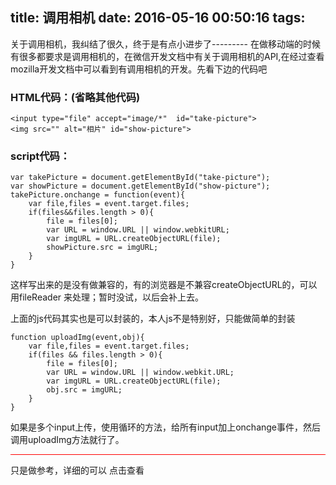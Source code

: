 title: 调用相机
date: 2016-05-16 00:50:16
tags:
---
关于调用相机，我纠结了很久，终于是有点小进步了---------
在做移动端的时候有很多都要求是调用相机的，在微信开发文档中有关于调用相机的API,在经过查看mozilla开发文档中可以看到有调用相机的开发。先看下边的代码吧

<!--more-->

###  HTML代码：(省略其他代码)
	<input type="file" accept="image/*"  id="take-picture">
	<img src="" alt="相片" id="show-picture">
	
### script代码：
	var takePicture = document.getElementById("take-picture");
	var showPicture = document.getElementById("show-picture");
	takePicture.onchange = function(event){
		var file,files = event.target.files;
		if(files&&files.length > 0){
			file = files[0];
			var URL = window.URL || window.webkitURL;
			var imgURL = URL.createObjectURL(file);
			showPicture.src = imgURL;
		}
	}
这样写出来的是没有做兼容的，有的浏览器是不兼容createObjectURL的，可以用fileReader 来处理；暂时没试，以后会补上去。

上面的js代码其实也是可以封装的，本人js不是特别好，只能做简单的封装

	function uploadImg(event,obj){
		var file,files = event.target.files;
		if(files && files.length > 0){
			file = files[0];
			var URL = window.URL || window.webkit.URL;
			var imgURL = URL.createObjectURL(file);
			obj.src = imgURL;
		}
	}
	
如果是多个input上传，使用循环的方法，给所有input加上onchange事件，然后调用uploadImg方法就行了。

<hr style="width:100%;height:1px; background:red; ">
只是做参考，详细的可以<a  style="text-decoration: none; " href="https://developer.mozilla.org/zh-CN/docs/Web/Guide/API/Camera"> 点击查看</a>    
		